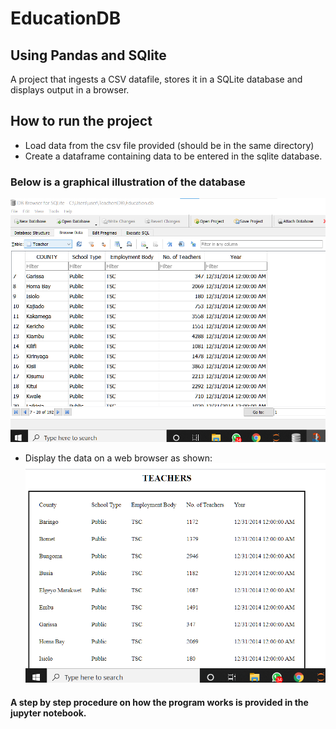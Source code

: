 # EducationDB
## Using Pandas and SQlite
A project that ingests a CSV datafile, stores it in a SQLite database and displays output in a browser.
## How to run the project
- Load data from the csv file provided (should be in the same directory)
- Create a dataframe containing data to be entered in the sqlite database.
### Below is a graphical illustration of the database
![database](db.png "database")
- Display the data on a web browser as shown:        
![html](html.png "html")
#### A step by step procedure on how the program works is provided in the jupyter notebook.
